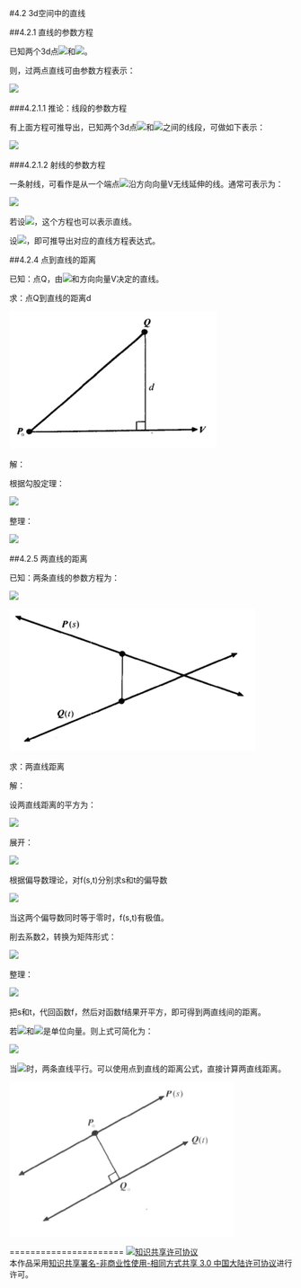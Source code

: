 #4.2 3d空间中的直线

##4.2.1 直线的参数方程

已知两个3d点<img src="http://latex.codecogs.com/gif.latex?{P_1} ">和<img src="http://latex.codecogs.com/gif.latex?{P_2} ">。

则，过两点直线可由参数方程表示：

<img src="http://latex.codecogs.com/gif.latex?$$P\left( t \right) = \left( {1 - t} \right){P_1} + t{P_2},t \in R$$">

###4.2.1.1 推论：线段的参数方程

有上面方程可推导出，已知两个3d点<img src="http://latex.codecogs.com/gif.latex?{P_1} ">和<img src="http://latex.codecogs.com/gif.latex?{P_2} ">之间的线段，可做如下表示：

<img src="http://latex.codecogs.com/gif.latex? $$P\left( t \right) = \left( {1 - t} \right){P_1} + t{P_2},t \in \left[ {0,1} \right]$$">

###4.2.1.2 射线的参数方程

一条射线，可看作是从一个端点<img src="http://latex.codecogs.com/gif.latex?{P_0} ">沿方向向量V无线延伸的线。通常可表示为：

<img src="http://latex.codecogs.com/gif.latex?
$$P\left( t \right) = {P_0} + tV,t \geqslant 0$$">

若设<img src="http://latex.codecogs.com/gif.latex?$$t \in R$$">，这个方程也可以表示直线。

设<img src="http://latex.codecogs.com/gif.latex? $${P_0} = {P_1},V = {P_2} - {P_1}$$">，即可推导出对应的直线方程表达式。

##4.2.4 点到直线的距离

已知：点Q，由<img src="http://latex.codecogs.com/gif.latex? {P_0}">和方向向量V决定的直线。

求：点Q到直线的距离d

![替代文本](_resources/4-2-1.png "4-2-1.png")

解：

根据勾股定理：

<img src="http://latex.codecogs.com/gif.latex?$$\eqalign{
  & {d^2} = {\left( {Q - {P_0}} \right)^2} - {\left[ {{{\left( {Q - {P_0}} \right)}_\parallel }} \right]^2}  \cr
  &  = {\left( {Q - {P_0}} \right)^2} - {\left[ {\frac{{\left( {Q - {P_0}} \right) \cdot V}}{{{V^2}}}V} \right]^2} \cr} $$ ">

整理：

<img src="http://latex.codecogs.com/gif.latex?
$$d = \sqrt {{{\left( {Q - {P_0}} \right)}^2} - \frac{{{{\left[ {\left( {Q - {P_0}} \right) \cdot V} \right]}^2}}}{{{V^2}}}} $$">


##4.2.5 两直线的距离

已知：两条直线的参数方程为：

<img src="http://latex.codecogs.com/gif.latex?\begin{gathered}
  P\left( s \right) = {P_0} + s{V_P} \hfill \\
  Q\left( t \right) = {Q_0} + t{V_Q} \hfill \\
\end{gathered}  ">

![替代文本](_resources/4-2-2.png "4-2-2.png")

求：两直线距离

解：

设两直线距离的平方为：

<img src="http://latex.codecogs.com/gif.latex?
$$f\left( {s,t} \right) = {\left| {P\left( s \right) - Q\left( t \right)} \right|^2}$$">

展开：

<img src="http://latex.codecogs.com/gif.latex?\begin{gathered}
  f\left( {s,t} \right) = P{\left( s \right)^2} + Q{\left( t \right)^2} - 2P\left( s \right) \cdot Q\left( t \right) \hfill \\
   = {\left( {{P_0} + s{V_P}} \right)^2} + {\left( {{Q_0} + t{V_Q}} \right)^2} - 2\left( {{P_0} + s{V_P}} \right) \cdot \left( {{Q_0} + t{V_Q}} \right) \hfill \\
   = {P_0}^2 + {s^2}{V_P}^2 + 2s{P_0} \cdot {V_P} + {Q_0}^2 + {t^2}{V_Q}^2 + 2t{V_Q} \cdot {Q_0} - 2{P_0} \cdot {Q_0} - 2s{V_P} \cdot {Q_0} - 2t{V_Q} \cdot {Q_0} - 2st{V_P} \cdot {V_Q} \hfill \\
\end{gathered} ">

根据偏导数理论，对f(s,t)分别求s和t的偏导数

<img src="http://latex.codecogs.com/gif.latex? \begin{gathered}
  \frac{{\partial f}}{{\partial s}} = 2s{V_P}^2 + 2{P_0} \cdot {V_P} - 2{V_P} \cdot {Q_0} - 2t{V_P} \cdot {V_Q} = 0 \hfill \\
  \frac{{\partial f}}{{\partial t}} = 2t{V_Q}^2 + 2{Q_0} \cdot {V_Q} - 2{V_Q} \cdot {P_0} - 2s{V_P} \cdot {V_Q} = 0 \hfill \\
\end{gathered} ">

当这两个偏导数同时等于零时，f(s,t)有极值。

削去系数2，转换为矩阵形式：

<img src="http://latex.codecogs.com/gif.latex? \left[ {\begin{array}{*{20}{c}}
  {{V_P}^2}&{ - {V_P} \cdot {V_Q}} \\
  { - {V_P} \cdot {V_Q}}&{{V_Q}^2}
\end{array}} \right]\left[ {\begin{array}{*{20}{c}}
  s \\
  t
\end{array}} \right] = \left[ {\begin{array}{*{20}{c}}
  {\left( {{Q_0} - {P_0}} \right) \cdot {V_P}} \\
  {\left( {{P_0} - {Q_0}} \right) \cdot {V_Q}}
\end{array}} \right]">

整理：


<img src="http://latex.codecogs.com/gif.latex? \begin{gathered}
  \left[ {\begin{array}{*{20}{c}}
  s \\
  t
\end{array}} \right] = {\left[ {\begin{array}{*{20}{c}}
  {{V_P}^2}&{ - {V_P} \cdot {V_Q}} \\
  { - {V_P} \cdot {V_Q}}&{{V_Q}^2}
\end{array}} \right]^{ - 1}}\left[ {\begin{array}{*{20}{c}}
  {\left( {{Q_0} - {P_0}} \right) \cdot {V_P}} \\
  {\left( {{P_0} - {Q_0}} \right) \cdot {V_Q}}
\end{array}} \right] \hfill \\
   = \frac{1}{{{V_P}^2{V_Q}^2 - {{\left( {{V_P} \cdot {V_Q}} \right)}^2}}}{\left[ {\begin{array}{*{20}{c}}
  {{V_Q}^2}&{ - {V_P} \cdot {V_Q}} \\
  { - {V_P} \cdot {V_Q}}&{{V_P}^2}
\end{array}} \right]^{ - 1}}\left[ {\begin{array}{*{20}{c}}
  {\left( {{Q_0} - {P_0}} \right) \cdot {V_P}} \\
  {\left( {{P_0} - {Q_0}} \right) \cdot {V_Q}}
\end{array}} \right] \hfill \\
\end{gathered} ">

把s和t，代回函数f，然后对函数f结果开平方，即可得到两直线间的距离。

若<img src="http://latex.codecogs.com/gif.latex? {V_P}">和<img src="http://latex.codecogs.com/gif.latex? {V_Q}">是单位向量。则上式可简化为：

<img src="http://latex.codecogs.com/gif.latex?
\left[ {\begin{array}{*{20}{c}}
  s \\
  t
\end{array}} \right] = \frac{1}{{1 - {{\left( {{V_P} \cdot {V_Q}} \right)}^2}}}{\left[ {\begin{array}{*{20}{c}}
  1&{ - {V_P} \cdot {V_Q}} \\
  { - {V_P} \cdot {V_Q}}&1
\end{array}} \right]^{ - 1}}\left[ {\begin{array}{*{20}{c}}
  {\left( {{Q_0} - {P_0}} \right) \cdot {V_P}} \\
  {\left( {{P_0} - {Q_0}} \right) \cdot {V_Q}}
\end{array}} \right]">

当<img src="http://latex.codecogs.com/gif.latex? {{V_P}^2{V_Q}^2 - {{\left( {{V_P} \cdot {V_Q}} \right)}^2}}=0">时，两条直线平行。可以使用点到直线的距离公式，直接计算两直线距离。

![替代文本](_resources/4-2-3.png "4-2-3.png")

======================
<a rel="license" href="http://creativecommons.org/licenses/by-nc-sa/3.0/cn/"><img alt="知识共享许可协议" style="border-width:0" src="https://i.creativecommons.org/l/by-nc-sa/3.0/cn/88x31.png" /></a><br />本作品采用<a rel="license" href="http://creativecommons.org/licenses/by-nc-sa/3.0/cn/">知识共享署名-非商业性使用-相同方式共享 3.0 中国大陆许可协议</a>进行许可。
